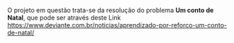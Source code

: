 O projeto em questão trata-se da resolução do problema **Um conto de Natal**, que pode ser através deste Link https://www.deviante.com.br/noticias/aprendizado-por-reforco-um-conto-de-natal/
